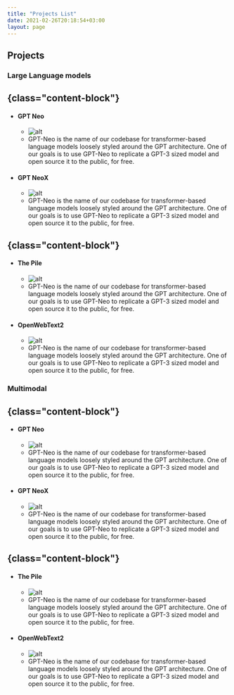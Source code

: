 ```yaml
---
title: "Projects List"
date: 2021-02-26T20:18:54+03:00
layout: page
---
```


## Projects


### Large Language models

## {class="content-block"}
- #### GPT Neo
    - ![alt](../../images/project_gpt_neo_image.png)
    - GPT-Neo is the name of our codebase for transformer-based language models loosely styled around the GPT architecture. One of our goals is to use GPT-Neo to replicate a GPT-3 sized model and open source it to the public, for free. 
- #### GPT NeoX
    - ![alt](../../images/project_gpt_neox_image.png)
    - GPT-Neo is the name of our codebase for transformer-based language models loosely styled around the GPT architecture. One of our goals is to use GPT-Neo to replicate a GPT-3 sized model and open source it to the public, for free. 

## {class="content-block"}
- #### The Pile
    - ![alt](../../images/gpt-neo.png)
    - GPT-Neo is the name of our codebase for transformer-based language models loosely styled around the GPT architecture. One of our goals is to use GPT-Neo to replicate a GPT-3 sized model and open source it to the public, for free. 
- #### OpenWebText2 
    - ![alt](../../images/gpt-neo.png)
    - GPT-Neo is the name of our codebase for transformer-based language models loosely styled around the GPT architecture. One of our goals is to use GPT-Neo to replicate a GPT-3 sized model and open source it to the public, for free. 


### Multimodal

## {class="content-block"}
- #### GPT Neo
    - ![alt](../../images/project_gpt_neo_image.png)
    - GPT-Neo is the name of our codebase for transformer-based language models loosely styled around the GPT architecture. One of our goals is to use GPT-Neo to replicate a GPT-3 sized model and open source it to the public, for free. 
- #### GPT NeoX
    - ![alt](../../images/project_gpt_neox_image.png)
    - GPT-Neo is the name of our codebase for transformer-based language models loosely styled around the GPT architecture. One of our goals is to use GPT-Neo to replicate a GPT-3 sized model and open source it to the public, for free. 

## {class="content-block"}
- #### The Pile
    - ![alt](../../images/gpt-neo.png)
    - GPT-Neo is the name of our codebase for transformer-based language models loosely styled around the GPT architecture. One of our goals is to use GPT-Neo to replicate a GPT-3 sized model and open source it to the public, for free. 
- #### OpenWebText2 
    - ![alt](../../images/gpt-neo.png)
    - GPT-Neo is the name of our codebase for transformer-based language models loosely styled around the GPT architecture. One of our goals is to use GPT-Neo to replicate a GPT-3 sized model and open source it to the public, for free. 